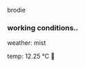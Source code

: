 brodie

<!--weather_start-->
### working conditions..

weather: mist 

temp: 12.25 °C 👕

<!--weather_end-->
